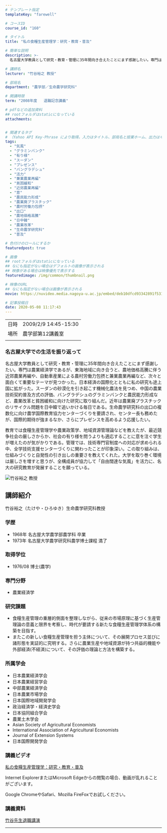 ```yaml
---
# テンプレート指定
templateKey: "farewell"

# コースID
course_id: "160"

# タイトル
title: "私の食糧生産管理学：研究・教育・普及"

# 簡単な説明
description: >-
  名古屋大学教員として研究・教育・管理に35年間向き合えたことにまず感謝したい。専門は農業経済学であるが、東海地域に向き合うと、農地価格高騰に伴う近郊農業再編や、自動車産業による農村労働力包摂と兼業農業再編など、次々と面白くて重要なテーマが見つかった。日本経済の国際化とともに私の研究も途上国に拡がった。スーダンの砂漠化を引き起こす機械化農法を見つめ、中国の農業技術契約普及方式の評価、バングラデシ ....

# 講師名
lecturer: "竹谷裕之 教授"

# 部局名
department: "農学部／生命農学研究科"

# 開講時限
term: "2008年度	退職記念講義"

# pdfなどの追加資料
## rootフォルダはstaticになっている
attachments:


# 関連するタグ
# （Yahoo API Key-Phrase により取得。入力はタイトル、部局名と授業ホーム、出力はキーフレーズ（tags））
tags:
  - "気風"
  - "グラミンバンク"
  - "有り様"
  - "スーダン"
  - "プレゼンス"
  - "バングラデシュ"
  - "活力"
  - "兼業農業再編"
  - "貧困緩和"
  - "近郊農業再編"
  - "意"
  - "農民能力形成"
  - "農業廃プラスチック"
  - "農村労働力包摂"
  - "出口"
  - "農地価格高騰"
  - "日中韓"
  - "農業改革"
  - "生命農学研究科"
  - "普及"

# 色付けのロールにするか
featuredpost: true

# 画像
## rootフォルダはstaticになっている
## なにも指定がない場合はデフォルトの画像が表示される
## 映像がある場合は映像優先で表示する
featuredimage: /img/common/thumbnail.png

# 映像のURL
## なにも指定がない場合は画像が表示される
movie: https://nuvideo.media.nagoya-u.ac.jp/embed/deb10dfcd93342891f531cabbc45f43b838345bd

# 記事投稿日
date: 2020-05-08 11:17:43
---
```


|   |   |
|---|---|
| 日時 | 2009/2/9  14:45-15:30 |
| 場所 | 農学部第12講義室 |
|   |   |


### 名古屋大学での生活を振り返って 

名古屋大学教員として研究・教育・管理に35年間向き合えたことにまず感謝したい。専門は農業経済学であるが、東海地域に向き合うと、農地価格高騰に伴う近郊農業再編や、自動車産業による農村労働力包摂と兼業農業再編など、次々と面白くて重要なテーマが見つかった。日本経済の国際化とともに私の研究も途上国に拡がった。スーダンの砂漠化を引き起こす機械化農法を見つめ、中国の農業技術契約普及方式の評価、バングラデシュのグラミンバンクと農民能力形成など、農業改革と貧困緩和に向けた研究に取り組んだ。近年は農業廃プラスチックのリサイクル問題を日中韓で追いかける毎日である。生命農学研究科の出口の複数化に向け農学国際教育協力センターづくりを要請され、センター長も務めたが、国際的期待が強まるなか、さらにプレゼンスを高めるよう応援したい。 

教育では食糧生産管理学や農業政策学、地域資源管理論などを教えたが、最近競争社会の厳しさからか、社会の有り様を問うよりも適応することに意を注ぐ学生が増えたのが気がかりである。管理では、技術専門官制度への対応が求められる中、全学技術支援センターづくりに関わったことが印象深い。この取り組みは、仕組みづくりと自発性の引き出しの重要さを教えてくれた。大学を取り巻く環境は厳しさを増すと思うが、全構成員が協力して「自由闊達な気風」を活力に、名大の研究教育が発展することを願っている。


![竹谷裕之 教授](https://ocw.nagoya-u.jp/files/160/s_takeya.jpg)  

## 講師紹介

竹谷裕之（たけや・ひろゆき）生命農学研究科教授 

### 学歴

  * 1968年 名古屋大学農学部農学科 卒業
  * 1973年 名古屋大学農学研究科農学博士課程 満了

### 取得学位

  * 1976/08 博士(農学)

### 専門分野

  * 農業経済学

### 研究課題

  * 食糧生産管理の重層的側面を整理しながら、従来の市場原理に基づく生産管理論の意義と限界を考察し、時代が要請する新たな食糧生産管理学体系の構築を目指す。
  * またこの新しい食糧生産管理を担う主体について、その展開プロセス並びに諸形態を実証的に究明する。さらに農業生産や地域資源が持つ共益的機能や外部経済(不経済)について、その評価の理論と方法を構築する。

### 所属学会

  * 日本農業経済学会
  * 日本農業経営学会
  * 中部農業経済学会
  * 日本農業市場学会
  * 日本国際地域開発学会
  * 政治経済学・経済史学会
  * 日本協同組合学会
  * 農業土木学会
  * Asian Society of Agricultural Economists
  * International Association of Agricultural Economists
  * Journal of Extension Systems
  * 日本国際開発学会


### 講義ビデオ

[私の食糧生産管理学：研究・教育・普及](https://nuvideo.media.nagoya-u.ac.jp/embed/ded583cf0d5b83bed3407310cf0c46d338100ff1)



Internet ExplorerまたはMicrosoft Edgeからの閲覧の場合、動画が乱れることがございます。

Google ChromeやSafari、Mozilla FireFoxでお試しください。


### 講義資料

[竹谷先生退職講演](https://ocw.nagoya-u.jp/files/160/takeya.pdf) 


-----
